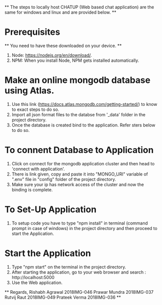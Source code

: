 ** The steps to locally host CHATUP (Web based chat application) are the same for windows and linux and are provided below. ** 

# Prerequisites
** You need to have these downloaded on your device. **
   1) Node: https://nodejs.org/en/download/.
   2) NPM: When you install Node, NPM gets installed automatically.

# Make an online mongodb database using Atlas. 
   1) Use this link (https://docs.atlas.mongodb.com/getting-started/) to know to exact steps to do so.
   2) Import all json format files to the databse from '_data' folder in the project directory.
   3) Once the database is created bind to the application. Refer sters below to do so.

# To connent Database to Application
   1) Click on connect for the mongodb application cluster and then head to 'connect with application'.
   2) There is link given, copy and paste it into "MONGO_URI" variable of ".env" file in "config" folder of the project directory.
   3) Make sure your ip has network access of the cluster and now the binding is complete.   

# To Set-Up Application
   1) To setup code you have to type "npm install" in terminal (command prompt in case of windows) in the project directory and then proceed to start the Application.

#  Start the Application
   
   1) Type "npm start" on the terminal in the project directory.
   2) After starting the application, go to your web browser and search : http://localhost:5000
   3) Use the Web application.

** 
   Regards,
   Rishabh Agrawal 2018IMG-046
   Prawar Mundra   2018IMG-037
   Rutvij Raut     2018IMG-049
   Prateek Verma   2018IMG-036
**